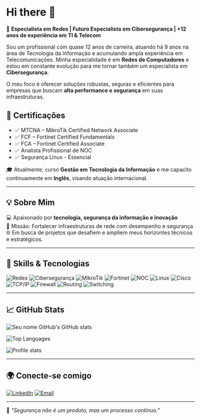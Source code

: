 # Hi there 👋

🔹 **Especialista em Redes | Futuro Especialista em Cibersegurança | +12 anos de experiência em TI & Telecom**

Sou um profissional com quase 12 anos de carreira, atuando há 9 anos na área de Tecnologia da Informação e acumulando ampla experiência em Telecomunicações. Minha especialidade é em **Redes de Computadores** e estou em constante evolução para me tornar também um especialista em **Cibersegurança**.

O meu foco é oferecer soluções robustas, seguras e eficientes para empresas que buscam **alta performance e segurança** em suas infraestruturas.

## 🧠 Certificações

- ✅ MTCNA – MikroTik Certified Network Associate  
- ✅ FCF – Fortinet Certified Fundamentals  
- ✅ FCA – Fortinet Certified Associate  
- ✅ Analista Profissional de NOC  
- ✅ Segurança Linux - Essencial  

🎓 Atualmente, curso **Gestão em Tecnologia da Informação** e me capacito continuamente em **Inglês**, visando atuação internacional.

---

## 💡 Sobre Mim

💻 Apaixonado por **tecnologia, segurança da informação e inovação**  
🔐 Missão: Fortalecer infraestruturas de rede com desempenho e segurança  
🌐 Em busca de projetos que desafiem e ampliem meus horizontes técnicos e estratégicos.

---

## 🧰 Skills & Tecnologias

![Redes](https://img.shields.io/badge/-Redes%20de%20Computadores-blue)
![Cibersegurança](https://img.shields.io/badge/-Cibersegurança-critical)
![MikroTik](https://img.shields.io/badge/-MikroTik-red)
![Fortinet](https://img.shields.io/badge/-Fortinet-black)
![NOC](https://img.shields.io/badge/-NOC-green)
![Linux](https://img.shields.io/badge/-Linux-blue)
![Cisco](https://img.shields.io/badge/-Cisco-yellow)
![TCP/IP](https://img.shields.io/badge/-TCP%2FIP-orange)
![Firewall](https://img.shields.io/badge/-Firewall-red)
![Routing](https://img.shields.io/badge/-Routing-purple)
![Switching](https://img.shields.io/badge/-Switching-teal)

---

## 📈 GitHub Stats

![Seu nome GitHub's GitHub stats](https://github-readme-stats.vercel.app/api?username=danielselbachoficial&show_icons=true&theme=dark)

![Top Languages](https://github-readme-stats.vercel.app/api/top-langs/?username=danielselbachoficial&layout=compact&theme=dark)

![Profile stats](https://github-readme-stats.vercel.app/api?username=danielselbachoficial&show_icons=true&theme=dark&rank_icon=github)

---

## 🌍 Conecte-se comigo

[![LinkedIn](https://img.shields.io/badge/-LinkedIn-0077B5?style=flat&logo=linkedin)](https://www.linkedin.com/in/danielselbachoficial/)
[![Email](https://img.shields.io/badge/-Email-informational?style=flat&logo=gmail)](mailto:danielselbach.fig@email.com)

---

📌 *"Segurança não é um produto, mas um processo contínuo."*  
